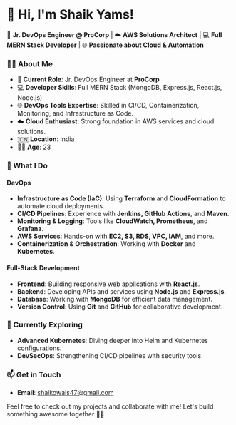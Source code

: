 # 👋 Hi, I'm Shaik Yams!  

🚀 **Jr. DevOps Engineer @ ProCorp** | ☁️ **AWS Solutions Architect** | 💻 **Full MERN Stack Developer** | 🌐 **Passionate about Cloud & Automation**  

### 👨‍💻 About Me  
- 🎯 **Current Role**: Jr. DevOps Engineer at **ProCorp**  
- 💻 **Developer Skills**: Full MERN Stack (MongoDB, Express.js, React.js, Node.js)  
- 🌐 **DevOps Tools Expertise**: Skilled in CI/CD, Containerization, Monitoring, and Infrastructure as Code.  
- ☁️ **Cloud Enthusiast**: Strong foundation in AWS services and cloud solutions.  
- 🇮🇳 **Location**: India  
- 🧑‍🎓 **Age**: 23  

### 💼 What I Do  
#### DevOps  
- **Infrastructure as Code (IaC)**: Using **Terraform** and **CloudFormation** to automate cloud deployments.  
- **CI/CD Pipelines**: Experience with **Jenkins, GitHub Actions**, and **Maven**.  
- **Monitoring & Logging**: Tools like **CloudWatch, Prometheus**, and **Grafana**.  
- **AWS Services**: Hands-on with **EC2, S3, RDS, VPC, IAM**, and more.  
- **Containerization & Orchestration**: Working with **Docker** and **Kubernetes**.  

#### Full-Stack Development  
- **Frontend**: Building responsive web applications with **React.js**.  
- **Backend**: Developing APIs and services using **Node.js** and **Express.js**.  
- **Database**: Working with **MongoDB** for efficient data management.  
- **Version Control**: Using **Git** and **GitHub** for collaborative development.  

### 🌱 Currently Exploring  
- **Advanced Kubernetes**: Diving deeper into Helm and Kubernetes configurations.  
- **DevSecOps**: Strengthening CI/CD pipelines with security tools.   

### 📫 Get in Touch  
- **Email**: shaikowais47@gmail.com

Feel free to check out my projects and collaborate with me! Let's build something awesome together 🚀✨  

<!---
ShaikYams97/ShaikYams97 is a ✨ special ✨ repository because its `README.md` (this file) appears on your GitHub profile.
You can click the Preview link to take a look at your changes.
--->
